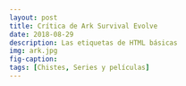 ```yaml
---
layout: post
title: Crítica de Ark Survival Evolve
date: 2018-08-29
description: Las etiquetas de HTML básicas
img: ark.jpg
fig-caption: 
tags: [Chistes, Series y películas]
---
```

